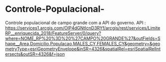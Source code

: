 # Controle-Populacional-
Controle populacional de campo grande com a  API do governo.
API : https://services1.arcgis.com/OlP4dGNtIcnD3RYf/arcgis/rest/services/LimiteRP__enriquecida_2018/FeatureServer/0/query?where=NOME_RP%20%3D%20%27CAMPO%20GRANDE%27&outFields=Shape__Area,Domicilio,Populacao,MALES_CY,FEMALES_CY&geometry=&geometryType=esriGeometryEnvelope&inSR=4326&spatialRel=esriSpatialRelIntersects&outSR=4326&f=json
